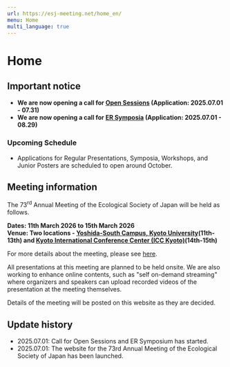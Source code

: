 ```yaml
---
url: https://esj-meeting.net/home_en/
menu: Home
multi_language: true
---
```


# Home

## Important notice

- **We are now opening a call for [Open Sessions](/opensession_en) (Application: 2025.07.01 - 07.31)**
- **We are now opening a call for [ER Symposia](/ersympo_en) (Application: 2025.07.01 - 08.29)**

### Upcoming Schedule

- Applications for Regular Presentations, Symposia, Workshops, and Junior Posters are scheduled to open around October.

## Meeting information

The 73<sup>rd</sup> Annual Meeting of the Ecological Society of Japan will be held as follows.

**Dates: 11th March 2026 to 15th March 2026**  
**Venue: Two locations - [Yoshida-South Campus, Kyoto University](https://www.kyoto-u.ac.jp/en/access)\(11th-13th\) and [Kyoto International Conference Center (ICC Kyoto)](https://www.icckyoto.or.jp/en/access-2/getting_here/)\(14th-15th\)**

For more details about the meeting, please see [here](/about_en).

All presentations at this meeting are planned to be held onsite. We are also working to enhance online contents, such as "self on-demand streaming" where organizers and speakers can upload recorded videos of the presentation at the meeting themselves.

Details of the meeting will be posted on this website as they are decided.

## Update history

- 2025.07.01: Call for Open Sessions and ER Symposium has started.
- 2025.07.01: The website for the 73rd Annual Meeting of the Ecological Society of Japan has been launched.
